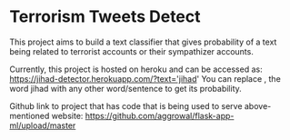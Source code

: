 # Terrorism Tweets Detect
This project aims to build a text classifier that gives probability of a text being related to terrorist accounts or their sympathizer accounts. 

Currently, this project is hosted on heroku and can be accessed as: https://jihad-detector.herokuapp.com/?text='jihad'
You can replace , the word jihad with any other word/sentence to get its probability.

Github link to project that has code that is being used to serve above-mentioned website: https://github.com/aggrowal/flask-app-ml/upload/master
